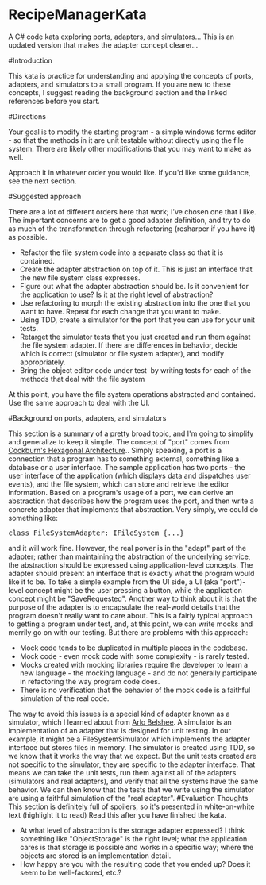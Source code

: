 RecipeManagerKata
=================

A C# code kata exploring ports, adapters, and simulators...
This is an updated version that makes the adapter concept clearer...

#Introduction

This kata is practice for understanding and applying the concepts of ports, adapters, and simulators to a small program. If you are new to these concepts, I suggest reading the background section and the linked references before you start.

#Directions

Your goal is to modify the starting program - a simple windows forms editor - so that the methods in it are unit testable without directly using the file system. There are likely other modifications that you may want to make as well. 

Approach it in whatever order you would like. If you'd like some guidance, see the next section.

#Suggested approach

There are a lot of different orders here that work; I've chosen one that I like. The important concerns are to get a good adapter definition, and try to do as much of the transformation through refactoring (resharper if you have it) as possible. 

  * Refactor the file system code into a separate class so that it is contained.
  * Create the adapter abstraction on top of it. This is just an interface that the new file system class expresses.
  * Figure out what the adapter abstraction should be. Is it convenient for the application to use? Is it at the right level of abstraction? 
  * Use refactoring to morph the existing abstraction into the one that you want to have. Repeat for each change that you want to make.
  * Using TDD, create a simulator for the port that you can use for your unit tests.
  * Retarget the simulator tests that you just created and run them against the file system adapter. If there are differences in behavior, decide which is correct (simulator or file system adapter), and modify appropriately.
  * Bring the object editor code under test&nbsp; by writing tests for each of the methods that deal with the file system

At this point, you have the file system operations abstracted and 
contained. Use the same approach to deal with the UI.

#Background on ports, adapters, and simulators

This section is a summary of a pretty broad topic, and I&#39;m going to 
simplify and generalize to keep it simple.
The concept of &quot;port&quot; comes from 	<a href="http://alistair.cockburn.us/Hexagonal+architecture">Cockburn&#39;s 
Hexagonal Architecture</a>.. Simply speaking, a port is a connection that a 
program has to something external, something like a database or a user 
interface. The sample application has two ports - the user interface of the 
application (which displays data and dispatches user events), and the file 
system, which can store and retrieve the editor information.
Based on a program&#39;s usage of a port, we can derive an abstraction that 
describes how the program uses the port, and then write a concrete adapter 
that implements that abstraction. Very simply, we could do something like:
<pre>class FileSystemAdapter: IFileSystem {...}</pre>
and it will work fine. However, the real power is in the &quot;adapt&quot; part of 
the adapter; rather than maintaining the abstraction of the underlying 
service, the abstraction should be expressed using application-level 
concepts. The adapter should present an interface that is exactly what the 
program would like it to be. To take a simple example from the UI side, a UI 
(aka &quot;port&quot;)-level concept might be the user pressing a button, while the 
application concept might be &quot;SaveRequested&quot;. 
Another way to think about it is that the purpose of the adapter is to 
encapsulate the real-world details that the program doesn&#39;t really want to 
care about.
This is a fairly typical approach to getting a program under test, and, 
at this point, we can write mocks and merrily go on with our testing. But 
there are problems with this approach:

  * Mock code tends to be duplicated in multiple places in the codebase.
  * Mock code - even mock code with some complexity - is rarely tested.
  * Mocks created with mocking libraries require the developer to learn a new language - the mocking language - and do not generally participate in refactoring the way program code does. 
  * There is no verification that the behavior of the mock code is a faithful simulation of the real code. 

The way to avoid this issues is a special kind of adapter known as a 
simulator, which I learned about from <a href="http://arlobelshee.com/mock-free-example-part-2-simulators/"> 
Arlo Belshee</a>. A simulator is an implementation of an adapter that is 
designed for unit testing. In our example, it might be a FileSystemSimulator 
which implements the adapter interface but stores files in memory. 
The simulator is created using TDD, so we know that it works the way that 
we expect. But the unit tests created are not specific to the simulator, 
they are specific to the adapter interface. That means we can take the unit 
tests, run them against all of the adapters (simulators and real adapters), 
and verify that all the systems have the same behavior. We can then know 
that the tests that we write using the simulator are using a faithful 
simulation of the &quot;real adapter&quot;. 
#Evaluation Thoughts
This section is definitely full of spoilers, so it&#39;s presented in 
white-on-white text (highlight it to read) Read this after you have finished 
the kata.


  * At what level of abstraction is the storage adapter expressed? I 
think something like &quot;ObjectStorage&quot; is the right level; what the 
application cares is that storage is possible and works in a specific 
way; where the objects are stored is an implementation detail. 
  * How happy are you with the resulting code that you ended up? Does it 
seem to be well-factored, etc.?
